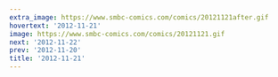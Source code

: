 ```yaml
---
extra_image: https://www.smbc-comics.com/comics/20121121after.gif
hovertext: '2012-11-21'
image: https://www.smbc-comics.com/comics/20121121.gif
next: '2012-11-22'
prev: '2012-11-20'
title: '2012-11-21'
---
```

